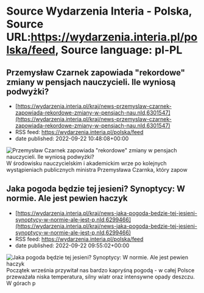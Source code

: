 # Source Wydarzenia Interia - Polska, Source URL:https://wydarzenia.interia.pl/polska/feed, Source language: pl-PL

## Przemysław Czarnek zapowiada "rekordowe" zmiany w pensjach nauczycieli. Ile wyniosą podwyżki?
 - [https://wydarzenia.interia.pl/kraj/news-przemyslaw-czarnek-zapowiada-rekordowe-zmiany-w-pensjach-nau,nId,6301547](https://wydarzenia.interia.pl/kraj/news-przemyslaw-czarnek-zapowiada-rekordowe-zmiany-w-pensjach-nau,nId,6301547)
 - RSS feed: https://wydarzenia.interia.pl/polska/feed
 - date published: 2022-09-22 10:48:08+00:00

<p><a href="https://wydarzenia.interia.pl/kraj/news-przemyslaw-czarnek-zapowiada-rekordowe-zmiany-w-pensjach-nau,nId,6301547"><img align="left" alt="Przemysław Czarnek zapowiada &quot;rekordowe&quot; zmiany w pensjach nauczycieli. Ile wyniosą podwyżki?" src="https://i.iplsc.com/przemyslaw-czarnek-zapowiada-rekordowe-zmiany-w-pensjach-nau/000G3PSELQU40NBO-C321.jpg" /></a>W środowisku nauczycielskim i akademickim wrze po kolejnych wystąpieniach publicznych ministra Przemysława Czarnka, który zapow

## Jaka pogoda będzie tej jesieni? Synoptycy: W normie. Ale jest pewien haczyk
 - [https://wydarzenia.interia.pl/kraj/news-jaka-pogoda-bedzie-tej-jesieni-synoptycy-w-normie-ale-jest-p,nId,6299466](https://wydarzenia.interia.pl/kraj/news-jaka-pogoda-bedzie-tej-jesieni-synoptycy-w-normie-ale-jest-p,nId,6299466)
 - RSS feed: https://wydarzenia.interia.pl/polska/feed
 - date published: 2022-09-22 09:55:02+00:00

<p><a href="https://wydarzenia.interia.pl/kraj/news-jaka-pogoda-bedzie-tej-jesieni-synoptycy-w-normie-ale-jest-p,nId,6299466"><img align="left" alt="Jaka pogoda będzie tej jesieni? Synoptycy: W normie. Ale jest pewien haczyk" src="https://i.iplsc.com/jaka-pogoda-bedzie-tej-jesieni-synoptycy-w-normie-ale-jest-p/000G3JQ86B2BF7Q5-C321.jpg" /></a>Początek września przywitał nas bardzo kapryśną pogodą - w całej Polsce przeważała niska temperatura, silny wiatr oraz intensywne opady deszczu. W górach p
